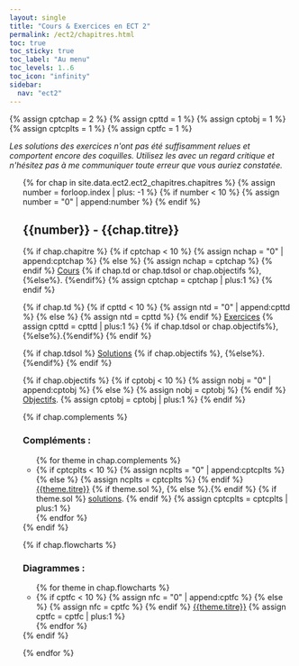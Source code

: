 ```yaml
---
layout: single
title: "Cours & Exercices en ECT 2"
permalink: /ect2/chapitres.html
toc: true
toc_sticky: true
toc_label: "Au menu"
toc_levels: 1..6
toc_icon: "infinity"
sidebar:
  nav: "ect2"
---
```


{% assign cptchap = 2 %}
{% assign cpttd = 1 %}
{% assign cptobj = 1 %}
{% assign cptcplts = 1 %}
{% assign cptfc = 1 %}

<i>
Les solutions des exercices n'ont pas été suffisamment relues et comportent encore des coquilles. Utilisez les avec un regard critique et n'hésitez pas à me communiquer toute erreur que vous auriez constatée.
</i>

<ul start="0" style="list-style-type:none">
{% for chap in site.data.ect2.ect2_chapitres.chapitres %}
 {% assign number = forloop.index | plus: -1 %}
 {% if number < 10 %}
  {% assign number = "0" | append:number %}
 {% endif %}

 <li>
 <h2 class="mycss" id="chap_{{number}}">{{number}} - {{chap.titre}}
 </h2>
  {% if chap.chapitre %}
   {% if cptchap < 10 %}
    {% assign nchap = "0" | append:cptchap %}
    {% else %}
    {% assign nchap = cptchap %}
   {% endif %}
   <a href="./chapitres/ect2-chap{{nchap}}.pdf">Cours</a>
   {% if chap.td or chap.tdsol or chap.objectifs %}, {%else%}. {%endif%}
   {% assign cptchap = cptchap | plus:1 %}
  {% endif %}

 {% if chap.td %}
  {% if cpttd < 10 %}
   {% assign ntd = "0" | append:cpttd %}
   {% else %}
   {% assign ntd = cpttd %}
  {% endif %}
   <a href="./exercices/ect2-exos_e{{ntd}}.pdf">Exercices</a>
  {% assign cpttd = cpttd | plus:1 %}
  {% if chap.tdsol or chap.objectifs%},{%else%}.{%endif%}
 {% endif %}


 {% if chap.tdsol %}
   <a href="./exercices/ect2-exos_s{{number}}.pdf">Solutions</a>
   {% if chap.objectifs %}, {%else%}. {%endif%}
 {% endif %}


 {% if chap.objectifs %}
  {% if cptobj < 10 %}
   {% assign nobj = "0" | append:cptobj %}
   {% else %}
   {% assign nobj = cptobj %}
  {% endif %}
 <a href="./objectifs/ect2-objectifs{{nobj}}.pdf">Objectifs</a>.
 {% assign cptobj = cptobj | plus:1 %}
 {% endif %}

 
 {% if chap.complements %}
 <h3 class="mycss">Compléments :</h3>
 <ul>
 {% for theme in chap.complements %}
  <li>
  {% if cptcplts < 10 %}
    {% assign ncplts = "0" | append:cptcplts %}
    {% else %}
    {% assign ncplts = cptcplts %}
   {% endif %}
   <a href="./complements/ect2-cplts_e{{ncplts}}.pdf">{{theme.titre}}</a>
   {% if theme.sol %}, {% else %}.{% endif %}
   {% if theme.sol %}
    <a href="./complements/ect2-cplts_s{{ncplts}}.pdf">solutions</a>.
   {% endif %}
   {% assign cptcplts = cptcplts | plus:1 %}
  </li>
  {% endfor %}
 </ul>
 {% endif %}

{% if chap.flowcharts %}
 <h3 class="mycss">Diagrammes :</h3>
<ul>
 {% for theme in chap.flowcharts %}
  <li>
  {% if cptfc < 10 %}
    {% assign nfc = "0" | append:cptfc %}
    {% else %}
    {% assign nfc = cptfc %}
   {% endif %}
   <a href="./flowcharts/ect2-flowcharts{{nfc}}.pdf">{{theme.titre}}</a>
   {% assign cptfc = cptfc | plus:1 %}
  </li>
  {% endfor %}
 </ul>
 {% endif %}

{% endfor %}
